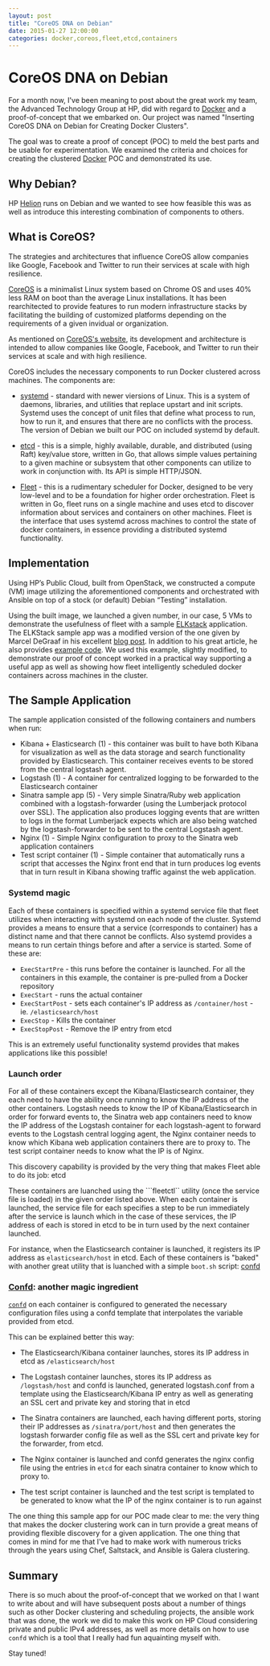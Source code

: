 ```yaml
---
layout: post
title: "CoreOS DNA on Debian"
date: 2015-01-27 12:00:00 
categories: docker,coreos,fleet,etcd,containers
---
```



# CoreOS DNA on Debian

For a month now, I've been meaning to post about the great work my team, the Advanced Technology Group at HP, did with regard to [Docker][Docker] and a proof-of-concept that we embarked on. Our project was named "Inserting CoreOS DNA on Debian for Creating Docker Clusters".

The goal was to create a proof of concept (POC) to meld the best parts and be usable for experimentation. We examined the criteria and choices for creating the clustered [Docker][Docker] POC and demonstrated its use.  

## Why Debian?

HP [Helion][helion] runs on Debian and we wanted to see how feasible this was as well as introduce this interesting combination of components to others.

## What is CoreOS?

The strategies and architectures that influence CoreOS allow companies like Google, Facebook and Twitter to run their services at scale with high resilience.

[CoreOS][coreos] is a minimalist Linux system based on Chrome OS and uses 40% less RAM on boot than the average Linux installations. It has been rearchitected to provide features to run modern infrastructure stacks by facilitating the building of customized platforms depending on the requirements of a given invidual or organization. 

As mentioned on [CoreOS's website][coreos], its development and architecture is intended to allow companies like Google, Facebook, and Twitter to run their services at scale and with high resilience. 

CoreOS includes the necessary components to run Docker clustered across machines. The components are:

* [systemd][systemd] - standard with newer viersions of Linux. This is a system of daemons, libraries, and utilities that replace upstart and init scripts. Systemd uses the concept of unit files that define what process to run, how to run it, and ensures that there are no conflicts with the process. The version of Debian we built our POC on included systemd by default.

* [etcd][etcd] - this is a simple, highly available, durable, and distributed (using Raft) key/value store, written in Go, that allows simple values pertaining to a given machine or subsystem that other components can utilize to work in conjunction with. Its API is simple HTTP/JSON.

* [Fleet][fleet] - this is a rudimentary scheduler for Docker, designed to be very low-level and to be a foundation for higher order orchestration. Fleet is written in Go, fleet runs on a single machine and uses etcd to discover information about services and containers on other machines. Fleet is the interface that uses systemd across machines to control the state of docker containers, in essence providing a distributed systemd functionality.


## Implementation

Using HP’s Public Cloud, built from OpenStack, we constructed a compute (VM) image utilizing the aforementioned components and orchestrated with Ansible on top of a stock (or default) Debian “Testing” installation.

Using the built image, we launched a given number, in our case, 5 VMs to demonstrate the usefulness of fleet with a sample [ELKstack][elkstack] application. The ELKStack sample app was a modified version of the one given by Marcel DeGraaf in his excellent [blog post][marcel_blog]. In addition to his great article, he also provides [example code][marcel_code]. We used this example, slightly modified, to demonstrate our proof of concept worked in a practical way supporting a useful app as well as showing how fleet intelligently scheduled docker containers across machines in the cluster. 

## The Sample Application

The sample application consisted of the following containers and numbers when run:

* Kibana + Elasticsearch (1) - this container was built to have both Kibana for visualization as well as the data storage and search functionality provided by Elasticsearch. This container receives events to be stored from the central logstash agent. 
* Logstash (1) - A container for centralized logging to be forwarded to the Elasticsearch container 
* Sinatra sample app (5) - Very simple Sinatra/Ruby web application combined with a logstash-forwarder (using the Lumberjack protocol over SSL). The application also produces logging events that are written to logs in the format Lumberjack expects which are also being watched by the logstash-forwarder to be sent to the central Logstash agent. 
* Nginx (1) - Simple Nginx configuration to proxy to the Sinatra web application containers 
* Test script container (1) - Simple container that automatically runs a script that accesses the Nginx front end that in turn produces log events that in turn result in Kibana showing traffic against the web application.

### Systemd magic

Each of these containers is specified within a systemd service file that fleet utilizes when interacting with systemd on each node of the cluster. Systemd provides a means to ensure that a service (corresponds to container) has a distinct name and that there cannot be conflicts. Also systemd provides a means to run certain things before and after a service is started. Some of these are:

* ```ExecStartPre``` - this runs before the container is launched. For all the containers in this example, the container is pre-pulled from a Docker repository
* ```ExecStart``` - runs the actual container
* ```ExecStartPost``` - sets each container's IP address as ```/container/host``` - ie. ```/elasticsearch/host```
* ```ExecStop``` - Kills the container
* ```ExecStopPost``` - Remove the IP entry from etcd

This is an extremely useful functionality systemd provides that makes applications like this possible!

### Launch order


For all of these containers except the Kibana/Elasticsearch container, they each need to have the ability once running to know the IP address of the other containers. Logstash needs to know the IP of Kibana/Elasticsearch in order for forward events to, the Sinatra web app containers need to know the IP address of the Logstash container for each logstash-agent to forward events to the Logstash central logging agent, the Nginx container needs to know which Kibana web application containers there are to proxy to. The test script container needs to know what the IP is of Nginx.

This discovery capability is provided by the very thing that makes Fleet able to do its job: etcd

These containers are luanched using the ```fleetctl`` utility (once the service file is loaded) in the given order listed above. When each container is launched, the service file for each specifies a step to be run immediately after the service is launch which in the case of these services, the IP address of each is stored in etcd to be in turn used by the next container launched. 

For instance, when the Elasticsearch container is launched, it registers its IP address as ```elasticsearch/host``` in etcd. Each of these containers is "baked" with another great utility that is luanched with a simple ```boot.sh``` script: [confd][confd]

### [Confd][confd]: another magic ingredient

[```confd```][confd] on each container is configured to generated the necessary configuration files using a confd template that interpolates the variable provided from etcd.

This can be explained better this way:

* The Elasticsearch/Kibana container launches, stores its IP address in etcd as ```/elasticsearch/host```

* The Logstash container launches, stores its IP address as ```/logstash/host``` and confd is launched, generated logstash.conf from a template using the Elasticsearch/Kibana IP entry as well as generating an SSL cert and private key and storing that in etcd

* The Sinatra containers are launched, each having different ports, storing their IP addresses as ```/sinatra/port/host``` and then generates the logstash forwarder config file as well as the SSL cert and private key for the forwarder, from etcd.

* The Nginx container is launched and confd generates the nginx config file using the entries in ```etcd``` for each sinatra container to know which to proxy to.

* The test script container is launched and the test script is templated to be generated to know what the IP of the nginx container is to run against

The one thing this sample app for our POC made clear to me: the very thing that makes the docker clustering work can in turn provide a great means of providing flexible discovery for a given application. The one thing that comes in mind for me that I've had to make work with numerous tricks through the years using Chef, Saltstack, and Ansible is Galera clustering.

## Summary

There is so much about the proof-of-concept that we worked on that I want to write about and will have subsequent posts about a number of things such as other Docker clustering and scheduling projects, the ansible work that was done, the work we did to make this work on HP Cloud considering private and public IPv4 addresses, as well as more details on how to use ```confd``` which is a tool that I really had fun aquainting myself with.

Stay tuned!


[Docker]: http://docker.io
[Docker.inc]: http://docker.com
[docker_signup]: https://www.docker.io/account/signup/
[docker_installation]: http://docs.docker.io/installation/#installation
[kernel_features]: http://www.kbartocha.com/tag/linux-kernel-namespaces/
[cgroups]: https://access.redhat.com/site/documentation/en-US/Red_Hat_Enterprise_Linux/6/html/Resource_Management_Guide/ch01.html
[libcontainer]: http://blog.docker.com/2014/03/docker-0-9-introducing-execution-drivers-and-libcontainer/
[lxc]: https://linuxcontainers.org/
[parallels]: http://www.parallels.com/
[openvz]: http://openvz.org/Main_Page
[freebsd_jail]: http://www.freebsd.org/doc/handbook/jails.html
[dockerfile]: http://docs.docker.io/reference/builder/
[docker_ansible]: http://docs.ansible.com/docker_module.html
[docker_image_ansible]: http://docs.ansible.com/docker_image_module.html
[docker_inventory_ansible]: https://github.com/ansible/ansible/blob/devel/plugins/inventory/docker.yml
[salt_states_dockerio]: http://docs.saltstack.com/en/latest/ref/states/all/salt.states.dockerio.html
[gareth-docker]: https://forge.puppetlabs.com/garethr/docker
[chef_docker]: http://www.getchef.com/blog/2014/04/23/chef-docker-automating-container-workflows/
[Ansible]: http://www.ansible.com/home
[SaltStack]: http://www.saltstack.com/
[Puppet]: http://puppetlabs.com/puppet/puppet-enterprise?gclid=CKvX14_85b4CFSgQ7AodhlMAwQ
[Chef]: http://www.getchef.com/chef/
[Solum]: https://wiki.openstack.org/wiki/Solum
[ansible_galaxy]: https://galaxy.ansible.com
[ansible_docker_presentation]: http://www.slideshare.net/PatrickGalbraith/docker-ansible-34909080
[nova_containers_openstack]: http://blog.docker.io/2013/06/openstack-docker-manage-linux-containers-with-nova/
[dockenstack]: https://index.docker.io/u/ewindisch/dockenstack/
[openstack_docker]: https://wiki.openstack.org/wiki/Docker
[openshift]: https://www.openshift.com/?sc_cid=70160000000UJArAAO&gclid=COfd-Oz-5b4CFcHm7AodS1gA7Q
[freebsd_jail]: http://www.freebsd.org/doc/handbook/jails.html 
[docker_image_registry]: https://registry.hub.docker.com/
[helion]: http://www8.hp.com/us/en/cloud/helion-overview.html
[coreos]: http://coreos.com
[systemd]: http://www.freedesktop.org/wiki/Software/systemd/
[etcd]: https://github.com/coreos/etcd
[fleet]: https://github.com/coreos/fleet
[confd]: https://github.com/kelseyhightower/confd
[golang]: http://golang.org
[elkstack]: http://www.elasticsearch.org/webinars/elk-stack-devops-environment/ 
[marcel_blog]: http://marceldegraaf.net/2014/05/05/coreos-follow-up-sinatra-logstash-elasticsearch-kibana.html
[marcel_code]: https://github.com/marceldegraaf/blog-coreos-2

